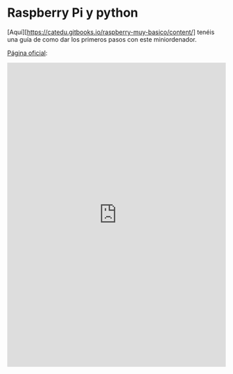 # Raspberry Pi y python

[Aquí][https://catedu.gitbooks.io/raspberry-muy-basico/content/] tenéis una guía de como dar los primeros pasos con este miniordenador.

<!--
Haz un script y configura el cron
-->

[Página oficial](https://www.raspberrypi.org/education/):

<iframe src="https://www.raspberrypi.org/education/" frameborder="0" width="100%" height="700" allowfullscreen="true" mozallowfullscreen="true" webkitallowfullscreen="true"></iframe>
